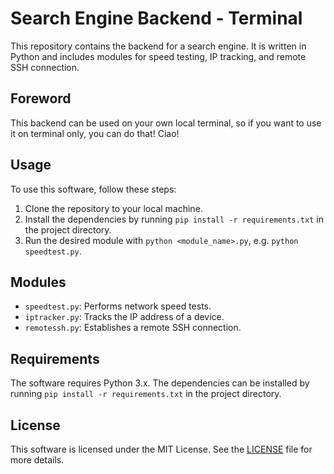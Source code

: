 # Search Engine Backend - Terminal

This repository contains the backend for a search engine. It is written in Python and includes modules for speed testing, IP tracking, and remote SSH connection.

## Foreword
This backend can be used on your own local terminal, so if you want to use it on terminal only, you can do that! Ciao!

## Usage

To use this software, follow these steps:

1. Clone the repository to your local machine.
2. Install the dependencies by running `pip install -r requirements.txt` in the project directory.
3. Run the desired module with `python <module_name>.py`, e.g. `python speedtest.py`.

## Modules

- `speedtest.py`: Performs network speed tests.
- `iptracker.py`: Tracks the IP address of a device.
- `remotessh.py`: Establishes a remote SSH connection.

## Requirements

The software requires Python 3.x. The dependencies can be installed by running `pip install -r requirements.txt` in the project directory.

## License

This software is licensed under the MIT License. See the [LICENSE](LICENSE) file for more details.


